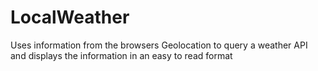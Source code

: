 # LocalWeather
Uses information from the browsers Geolocation to query a weather API and displays the information in an easy to read format
